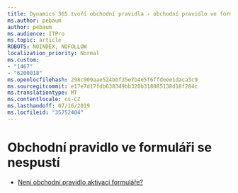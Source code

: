 ```yaml
---
title: Dynamics 365 tvoří obchodní pravidla - obchodní pravidlo ve formuláři se nespustí
ms.author: pebaum
author: pebaum
ms.audience: ITPro
ms.topic: article
ROBOTS: NOINDEX, NOFOLLOW
localization_priority: Normal
ms.custom:
- "1467"
- "6200018"
ms.openlocfilehash: 298c909aae524bbf35e7b4e5f6ffdeee1daca3c9
ms.sourcegitcommit: e17e7d17fdb638349bb320b318085138d18f284c
ms.translationtype: MT
ms.contentlocale: cs-CZ
ms.lasthandoff: 07/16/2019
ms.locfileid: "35752404"
---
```

# <a name="business-rule-not-firing-for-a-form"></a>Obchodní pravidlo ve formuláři se nespustí

* [Není obchodní pravidlo aktivaci formuláře?](https://docs.microsoft.com/en-us/powerapps/maker/model-driven-apps/create-business-rules-recommendations-apply-logic-form#is-your-business-rule-not-firing-for-a-form)
